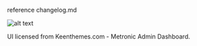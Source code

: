 reference changelog.md

![alt text](https://werewlf.com/unknowntms.PNG "Unknown TMS")

UI licensed from Keenthemes.com - Metronic Admin Dashboard.
